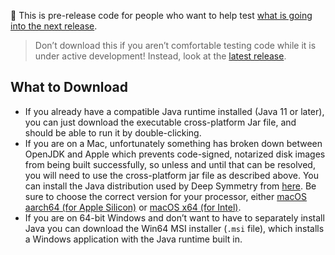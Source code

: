 :construction: This is pre-release code for people who want to help test [what is going into the next release](https://github.com/Deep-Symmetry/beat-link-trigger/blob/main/CHANGELOG.md).

> Don’t download this if you aren’t comfortable testing code while it is under active development! Instead, look at the [latest release](https:///github.com/Deep-Symmetry/beat-link-trigger/releases/latest).

## What to Download

- If you already have a compatible Java runtime installed (Java 11 or later), you can just download the executable cross-platform Jar file, and should be able to run it by double-clicking.
- If you are on a Mac, unfortunately something has broken down between OpenJDK and Apple which prevents code-signed, notarized disk images from being built successfully, so unless and until that can be resolved, you will need to use the cross-platform jar file as described above. You can install the Java distribution used by Deep Symmetry from [here](https://docs.aws.amazon.com/corretto/latest/corretto-17-ug/downloads-list.html). Be sure to choose the correct version for your processor, either [macOS aarch64 (for Apple Silicon)](https://corretto.aws/downloads/latest/amazon-corretto-17-aarch64-macos-jdk.pkg) or [macOS x64 (for Intel)](https://corretto.aws/downloads/latest/amazon-corretto-17-x64-macos-jdk.pkg).
- If you are on 64-bit Windows and don’t want to have to separately install Java you can download the Win64 MSI installer (`.msi` file), which installs a Windows application with the Java runtime built in.
